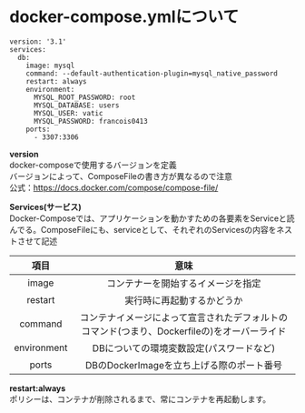 # **docker-compose.ymlについて**

```
version: '3.1'
services:
  db:
    image: mysql
    command: --default-authentication-plugin=mysql_native_password
    restart: always
    environment:
      MYSQL_ROOT_PASSWORD: root
      MYSQL_DATABASE: users
      MYSQL_USER: vatic
      MYSQL_PASSWORD: francois0413
    ports:
      - 3307:3306
```            
**version**  
docker-composeで使用するバージョンを定義  
バージョンによって、ComposeFileの書き方が異なるので注意  
公式：https://docs.docker.com/compose/compose-file/

**Services(サービス)**  
Docker-Composeでは、アプリケーションを動かすための各要素をServiceと読んでる。ComposeFileにも、serviceとして、それぞれのServicesの内容をネストさせて記述  

|項目|意味|
|:-:|:-:|
|image|コンテナーを開始するイメージを指定
|restart|実行時に再起動するかどうか|  
|command|コンテナイメージによって宣言されたデフォルトのコマンド(つまり、Dockerfileの)をオーバーライド  |  
|environment|DBについての環境変数設定(パスワードなど)|  
|ports|DBのDockerImageを立ち上げる際のポート番号|  

**restart:always**  
 ポリシーは、コンテナが削除されるまで、常にコンテナを再起動します。  


